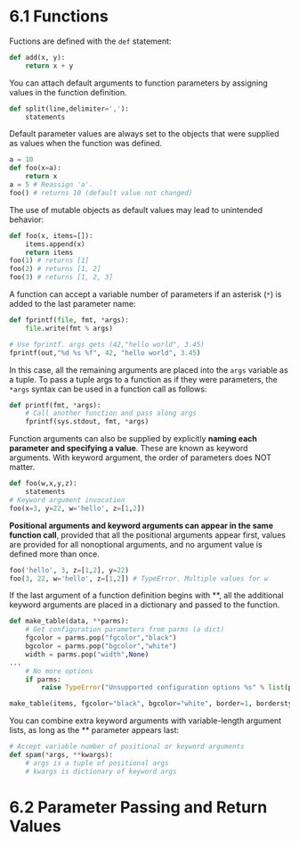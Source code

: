 # 6.1 Functions

Fuctions are defined with the `def` statement:

```python
def add(x, y):
    return x + y
```

You can attach default arguments to function parameters by assigning values in the function definition. 

```python
def split(line,delimiter=','):
    statements
```

Default parameter values are always set to the objects that were supplied as values when the function was defined. 

```python
a = 10
def foo(x=a):
    return x
a = 5 # Reassign 'a'.
foo() # returns 10 (default value not changed)
```

The use of mutable objects as default values may lead to unintended behavior:

```python
def foo(x, items=[]):
    items.append(x)
    return items
foo(1) # returns [1]
foo(2) # returns [1, 2]
foo(3) # returns [1, 2, 3]
```

A function can accept a variable number of parameters if an asterisk (`*`) is added to the
last parameter name:

```python
def fprintf(file, fmt, *args):
	file.write(fmt % args)

# Use fprintf. args gets (42,"hello world", 3.45)
fprintf(out,"%d %s %f", 42, "hello world", 3.45)
```

In this case, all the remaining arguments are placed into the `args` variable as a tuple. To pass a tuple args to a function as if they were parameters, the `*args` syntax can be used in a function call as follows:

```python
def printf(fmt, *args):
    # Call another function and pass along args
    fprintf(sys.stdout, fmt, *args)
```

Function arguments can also be supplied by explicitly **naming each parameter and specifying a value**. These are known as keyword arguments. With keyword argument, the order of parameters does NOT matter.

```python
def foo(w,x,y,z):
    statements
# Keyword argument invocation
foo(x=3, y=22, w='hello', z=[1,2])
```

**Positional arguments and keyword arguments can appear in the same function call**, provided that all the positional arguments appear first, values are provided for all nonoptional arguments, and no argument value is defined more than once.

```python
foo('hello', 3, z=[1,2], y=22)
foo(3, 22, w='hello', z=[1,2]) # TypeError. Multiple values for w
```

If the last argument of a function definition begins with **, all the additional keyword
arguments are placed in a dictionary and passed to the function.

```python
def make_table(data, **parms):
    # Get configuration parameters from parms (a dict)
    fgcolor = parms.pop("fgcolor","black")
    bgcolor = parms.pop("bgcolor","white")
    width = parms.pop("width",None)
...
    # No more options
    if parms:
        raise TypeError("Unsupported configuration options %s" % list(parms))

make_table(items, fgcolor="black", bgcolor="white", border=1, borderstyle="grooved", cellpadding=10, width=400)
```

You can combine extra keyword arguments with variable-length argument lists, as long as the ** parameter appears last:

```python
# Accept variable number of positional or keyword arguments
def spam(*args, **kwargs):
    # args is a tuple of positional args
    # kwargs is dictionary of keyword args
```


# 6.2 Parameter Passing and Return Values


